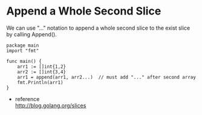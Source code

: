 
# Append a Whole Second Slice

We can use "..." notation to append a whole second slice to the exist slice by calling Append().

    package main
    import "fmt"

    func main() {
        arr1 := []int{1,2}
        arr2 := []int{3,4}
        arr1 = append(arr1, arr2...)  // must add "..." after second array
        fmt.Println(arr1)
    }

* reference  
  <http://blog.golang.org/slices>